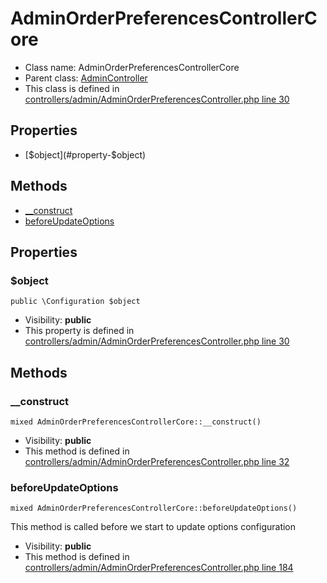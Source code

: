 AdminOrderPreferencesControllerCore
===============






* Class name: AdminOrderPreferencesControllerCore
* Parent class: [AdminController](AdminControllerCore)
* This class is defined in [controllers/admin/AdminOrderPreferencesController.php line 30](https://github.com/PrestaShop/PrestaShop/blob/1.6.1.1/controllers/admin/AdminOrderPreferencesController.php#L30)





Properties
----------

* [$object](#property-$object)

Methods
-------
* [__construct](#method-__construct)
* [beforeUpdateOptions](#method-beforeUpdateOptions)




Properties
----------


### <a name="property-$object"></a>$object

    public \Configuration $object





* Visibility: **public**
* This property is defined in [controllers/admin/AdminOrderPreferencesController.php line 30](https://github.com/PrestaShop/PrestaShop/blob/1.6.1.1/controllers/admin/AdminOrderPreferencesController.php#L30)


Methods
-------


### <a name="method-__construct"></a>__construct

    mixed AdminOrderPreferencesControllerCore::__construct()





* Visibility: **public**
* This method is defined in [controllers/admin/AdminOrderPreferencesController.php line 32](https://github.com/PrestaShop/PrestaShop/blob/1.6.1.1/controllers/admin/AdminOrderPreferencesController.php#L32)




### <a name="method-beforeUpdateOptions"></a>beforeUpdateOptions

    mixed AdminOrderPreferencesControllerCore::beforeUpdateOptions()

This method is called before we start to update options configuration



* Visibility: **public**
* This method is defined in [controllers/admin/AdminOrderPreferencesController.php line 184](https://github.com/PrestaShop/PrestaShop/blob/1.6.1.1/controllers/admin/AdminOrderPreferencesController.php#L184)



